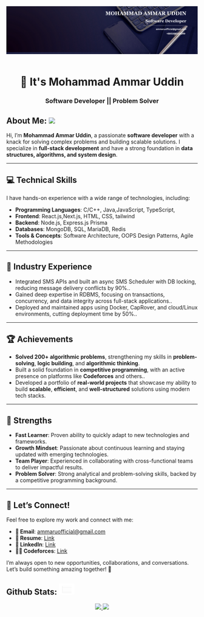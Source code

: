<div align="center">
 <img align="center"  width="800"  src="./assets/banner.png">
</div>
<br/>
<h1 align="center">👋 It's Mohammad Ammar Uddin</h1>
<h3 align="center">Software Developer || Problem Solver</h3> 

## **About Me: <img src="./assets/about-me.gif" width="40">**

Hi, I’m **Mohammad Ammar Uddin**, a passionate **software developer**  with a knack for solving complex problems and building scalable solutions. I specialize in **full-stack development** and have a strong foundation in **data structures, algorithms, and system design**.  

---

## 💻 **Technical Skills**  
I have hands-on experience with a wide range of technologies, including:  
- **Programming Languages**: C/C++, Java,JavaScript, TypeScript,  
- **Frontend**: React.js,Next.js, HTML, CSS, tailwind 
- **Backend**: Node.js, Express.js Prisma  
- **Databases**: MongoDB, SQL, MariaDB, Redis
- **Tools & Concepts**: Software Architecture, OOPS Design Patterns, Agile Methodologies  

---

## 🏢 **Industry Experience**  
- Integrated SMS APIs and built an async SMS Scheduler with DB locking, reducing message delivery conflicts by 90%..  
- Gained deep expertise in RDBMS, focusing on transactions, concurrency, and data integrity across full-stack applications..  
- Deployed and maintained apps using Docker, CapRover, and cloud/Linux environments, cutting deployment time by 50%..  

---

## 🏆 **Achievements**  
- **Solved 200+ algorithmic problems**, strengthening my skills in **problem-solving**, **logic building**, and **algorithmic thinking**.  
- Built a solid foundation in **competitive programming**, with an active presence on platforms like **Codeforces** and others..  
- Developed a portfolio of **real-world projects** that showcase my ability to build **scalable**, **efficient**, and **well-structured** solutions using modern tech stacks.  

---

## 🚀 **Strengths**  
- **Fast Learner**: Proven ability to quickly adapt to new technologies and frameworks.  
- **Growth Mindset**: Passionate about continuous learning and staying updated with emerging technologies.  
- **Team Player**: Experienced in collaborating with cross-functional teams to deliver impactful results.  
- **Problem Solver**: Strong analytical and problem-solving skills, backed by a competitive programming background.  

---

## 🔗 **Let’s Connect!**  
Feel free to explore my work and connect with me:  
- **📧 Email**: [ammaruofficial@gmail.com](mailto:ammaruofficial@gmail.com)  
- **📄 Resume**: [Link](https://drive.google.com/file/d/1-YU8ZZ00Ko7pXbaK5reEl9OZxUPDHMmR/view?usp=sharing)  
- **👔 LinkedIn**: [Link](https://www.linkedin.com/in/mohammad-ammar-uddin/)  
- **🧑‍💻 Codeforces**: [Link](https://codeforces.com/profile/Anonshell)  

I’m always open to new opportunities, collaborations, and conversations. Let’s build something amazing together! 🚀  

<h2>Github Stats: <img src="./assets/stat.gif" width="40"></h2>
<div align="center">
  <a href="https://github.com/ammarcse50">
  <img height="180em" src="https://github-readme-stats.vercel.app/api?username=ammarcse50&show_icons=true&theme=radical&include_all_commits=true&count_private=true"/>
  <img height="180em" src="https://github-readme-stats.vercel.app/api/top-langs/?username=ammarcse50&layout=compact&langs_count=7&theme=radical"/>
</div>
<br/>
  
 <p align="center">
   <img align="center" src=""/>
</p>
  
<div align="center">
  

<!-- Comment Down
[![trophy](https://github-profile-trophy.vercel.app/?username=RiyaadHossain)](https://github.com/ryo-ma/github-profile-trophy)
</div> -->

<!-- ![GitHub Activity Graph](https://activity-graph.herokuapp.com/graph?username=RiyaadHossain) -->

<!-- ![GitHub metrics](https://metrics.lecoq.io/RiyaadHossain) -->
